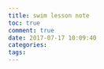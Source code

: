 ```yaml
---
title: swim lesson note
toc: true
comment: true
date: 2017-07-17 10:09:40
categories:
tags:
---
```







<!--more-->
